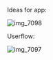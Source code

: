 Ideas for app:

![img_7098](https://user-images.githubusercontent.com/10929794/35705069-3945709c-0756-11e8-8f8f-e63e2b86953b.JPG)

Userflow:

![img_7097](https://user-images.githubusercontent.com/10929794/35705045-2314bc38-0756-11e8-9d6b-89a3895f381e.JPG)
